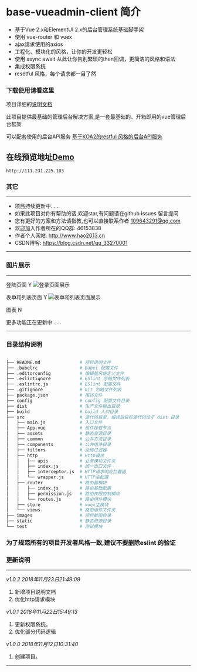 # base-vueadmin-client 简介

- 基于Vue 2.x和ElementUI 2.x的后台管理系统基础脚手架
- 使用 vue-router 和 vuex
- ajax请求使用的axios
- 工程化、模块化的风格，让你的开发更轻松
- 使用 async await 从此让你告别繁琐的then回调，更简洁的风格和语法
- 集成权限系统
- resetful 风格，每个请求都一目了然

### 下载使用请看这里

项目详细的[说明文档](https://github.com/langyuxiansheng/base-vueadmin-client/tree/master/%E8%AF%B4%E6%98%8E%E6%96%87%E6%A1%A3)

此项目提供最基础的管理后台解决方案,是一套最基础的、开箱即用的vue管理后台框架

可以配套使用的后台API服务 [基于KOA2的restful 风格的后台API服务](https://github.com/langyuxiansheng/base-restfulapi-server)

在线预览地址[Demo](http://111.231.225.103)
------------
```
http://111.231.225.103
```

### 其它
---

- 项目持续更新中......
- 如果此项目对你有帮助的话,欢迎star,有问题请在github Issues 留言提问
- 您有更好的方案和方法请指教,也可以直接联系作者 109643291@qq.com
- 欢迎加入作者所在的QQ群: 46153838
- 作者个人网站: http://www.hao2013.cn
- CSDN博客: https://blog.csdn.net/qq_33270001

---


### 图片展示
---
登陆页面 Y
![登录页面展示](https://github.com/langyuxiansheng/base-vueadmin-client/blob/master/images/login.png)

表单和列表页面 Y
![表单和列表页面展示](https://github.com/langyuxiansheng/base-vueadmin-client/blob/master/images/manage.png)

图表 N

更多功能正在更新中......

---
### 目录结构说明


```bash
.
├── README.md				# 项目说明文件
├── .babelrc                # Babel 配置文件
├── .editorconfig           # 编辑器风格定义文件
├── .eslintignore           # ESlint 忽略文件列表
├── .eslintrc.js            # ESlint 配置文件
├── .gitignore              # Git 忽略文件列表
├── package.json            # 描述文件
├── config                  # config 配置文件目录
├── dist                    # 生产文件输出目录
├── build                   # build 入口目录
├── src                     # 源代码目录，编译后目标源代码位于 dist 目录
│   ├── main.js             # 入口文件
│   ├── App.vue             # 组件挂载节点
│   ├── assets              # 静态资源目录
│   ├── common              # 公共方法目录
│   ├── components          # 公共组件目录
│   ├── filters             # 全局过滤器
│   ├── http                # Http模块
│   │   ├── apis            # 业务模块文件夹
│   │   ├── index.js        # 统一出口文件
│   │   ├── interceptor.js  # HTTP请求响应拦截器
│   │   └── wrapper.js      # HTTP主配置
│   ├── router              # 路由器模块
│   │   ├── index.js        # 路由基础配置
│   │   ├── permission.js   # 路由权限控制模块
│   │   └── routes.js       # 路由组件模块
│   ├── store               # vuex主模块
│   └── views               # 路由组件文件夹
├── images                  # 项目截图目录
├── static                  # 静态资源目录
└── test                    # 测试模块
```

### 为了规范所有的项目开发者风格一致,建议不要删除eslint 的验证

### 更新说明
---

*v1.0.2 2018年11月23日21:49:09*

1. 新增项目说明文档
2. 优化http请求模块

*v1.0.1 2018年11月22日15:49:13*

1.	更新权限系统。
2.  优化部分代码逻辑

*v1.0.0 2018年11月12日10:31:40*

1.	创建项目。

---
